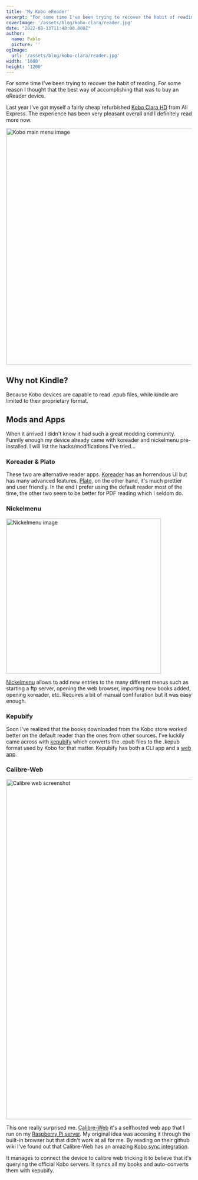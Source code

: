 ```yaml
---
title: 'My Kobo eReader'
excerpt: "For some time I've been trying to recover the habit of reading. For some reason I thought that the best way of accomplishing that was to buy an eReader device."
coverImage: '/assets/blog/kobo-clara/reader.jpg'
date: "2022-08-13T11:48:00.000Z"
author:
  name: Pablo
  picture: ''
ogImage:
  url: '/assets/blog/kobo-clara/reader.jpg'
width: '1600'
height: '1200'
---
```


For some time I've been trying to recover the habit of reading. For some reason I thought that the best way of accomplishing that was to buy an eReader device.

Last year I've got myself a fairly cheap refurbished [Kobo Clara HD](https://gl.kobobooks.com/products/kobo-clara-hd) from Ali Express. The experience has been very pleasant overall and I definitely read more now.

<img src="/assets/blog/kobo-clara/menu.jpg" alt="Kobo main menu image" width="640"/>


## Why not Kindle?

Because Kobo devices are capable to read .epub files, while kindle are limited to their proprietary format.

## Mods and Apps

When it arrived I didn't know it had such a great modding community. Funnily enough my device already came with koreader and nickelmenu pre-installed. I will list the hacks/modifications I've tried...

### Koreader & Plato

These two are alternative reader apps. [Koreader](https://koreader.rocks/) has an horrendous UI but has many advanced features. [Plato](https://github.com/baskerville/plato),  on the other hand, it's much prettier and user friendly. In the end I prefer using the default reader most of the time, the other two seem to be better for PDF reading which I seldom do.

### Nickelmenu

<img src="/assets/blog/kobo-clara/nickelmenu.jpg" alt="Nickelmenu image" width="420"/>

[Nickelmenu](https://pgaskin.net/NickelMenu/) allows to add new entries to the many different menus such as starting a ftp server, opening the web browser, importing new books added, opening koreader, etc. Requires a bit of manual confifuration but it was easy enough.

### Kepubify

Soon I've realized that the books downloaded from the Kobo store worked better on the default reader than the ones from other sources. I've luckily came across with [kepubify](https://pgaskin.net/kepubify/) which converts the .epub files to the .kepub format used by Kobo for that matter. Kepubify has both a CLI app and a [web app](https://pgaskin.net/kepubify/try/).

### Calibre-Web


<img src="/assets/blog/kobo-clara/calibre-web.png" alt="Calibre web screenshot" width="920"/>

This one really surprised me. [Calibre-Web](https://github.com/janeczku/calibre-web) it's a selfhosted web app that I run on my [Raspberry Pi server](/posts/home-server-tour). My original idea was accesing it through the built-in browser but that didn't work at all for me. By reading on their github wiki I've found out that Calibre-Web has an amazing [Kobo sync integration](https://github.com/janeczku/calibre-web/wiki/Kobo-Integration).

It manages to connect the device to calibre web tricking it to believe that it's querying the official Kobo servers. It syncs all my books and auto-converts them with kepubify.
